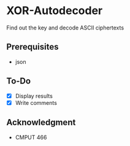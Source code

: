 # XOR-Autodecoder
Find out the key and decode ASCII ciphertexts 

## Prerequisites
- json

## To-Do
- [x] Display results
- [x] Write comments

## Acknowledgment
- CMPUT 466
